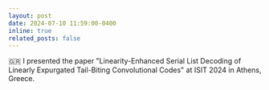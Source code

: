 ```yaml
---
layout: post
date: 2024-07-10 11:59:00-0400
inline: true
related_posts: false
---
```

🇬🇷 I presented the paper "Linearity-Enhanced Serial List Decoding of Linearly Expurgated Tail-Biting Convolutional Codes" at ISIT 2024 in Athens, Greece.